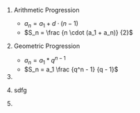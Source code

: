 1. Arithmetic Progression
   - $a_n = a_1 + d \cdot (n - 1)$
   - $S_n = \frac {n \cdot (a_1 + a_n)} {2}$
     
2. Geometric Progression
   - $a_n = a_1 * q^{n-1}$
   - $S_n = a_1 \frac {q^n - 1} {q - 1}$ 
1. 
2. sdfg
3. 